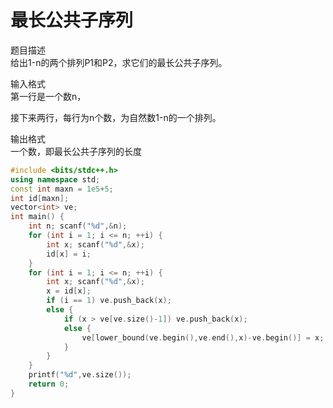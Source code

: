 # 最长公共子序列
题目描述<br>
给出1-n的两个排列P1和P2，求它们的最长公共子序列。<br>

输入格式<br>
第一行是一个数n，<br>

接下来两行，每行为n个数，为自然数1-n的一个排列。<br>

输出格式<br>
一个数，即最长公共子序列的长度<br>
```cpp
#include <bits/stdc++.h>
using namespace std;
const int maxn = 1e5+5;
int id[maxn];
vector<int> ve;
int main() {
    int n; scanf("%d",&n);
    for (int i = 1; i <= n; ++i) {
        int x; scanf("%d",&x);
        id[x] = i;
    }
    for (int i = 1; i <= n; ++i) {
        int x; scanf("%d",&x);
        x = id[x];
        if (i == 1) ve.push_back(x);
        else {
            if (x > ve[ve.size()-1]) ve.push_back(x);
            else {
                ve[lower_bound(ve.begin(),ve.end(),x)-ve.begin()] = x;
            }
        }
    }
    printf("%d",ve.size());
    return 0;
}
```
